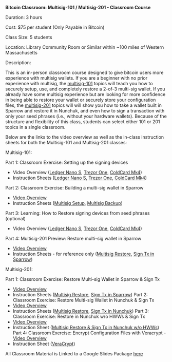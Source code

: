 **Bitcoin Classroom: Multisig-101 / Multisig-201 - Classroom Course**

Duration: 3 hours

Cost: $75 per student (Only Payable in Bitcoin)

Class Size: 5 students

Location: Library Community Room or Similar within ~100 miles of Western Massachusetts

Description:

This is an in-person classroom course designed to give bitcoin users more experience with multisig wallets.  If you are a beginner with no prior experience with multisig, the [multisig-101]([https://docs.google.com/presentation/d/1HvbUzVwb6zZovbGw-Dn655uhes6CXJ90I7NsKqB-1z8/edit?usp=sharing](https://docs.google.com/presentation/d/1HvbUzVwb6zZovbGw-Dn655uhes6CXJ90I7NsKqB-1z8/edit#slide=id.g266a25c7264_0_801)) topics will teach you how to securely setup, use, and completely restore a 2-of-3 multi-sig wallet. If you already have some multisig experience but are looking for more confidence in being able to restore your wallet or securely store your configuration files, the [multisig-201]([https://docs.google.com/presentation/d/1HvbUzVwb6zZovbGw-Dn655uhes6CXJ90I7NsKqB-1z8/edit?usp=sharing](https://docs.google.com/presentation/d/1HvbUzVwb6zZovbGw-Dn655uhes6CXJ90I7NsKqB-1z8/edit#slide=id.g2679974ce2d_0_0)) topics will will show you how to take a wallet built in Sparrow and restore it in Nunchuk, and even how to sign a transaction with only your seed phrases (i.e., without your hardware wallets). Because of the structure and flexibility of this class, students can select either 101 or 201 topics in a single classroom.  

Below are the links to the video overview as well as the in-class instruction sheets for both the Multisig-101 and Multisig-201 classes:

Multisig-101:

Part 1: Classroom Exercise: Setting up the signing devices
- Video Overview ([Ledger Nano S](https://youtu.be/poxWf5qDk_g), [Trezor One](https://youtu.be/jT6pW0XFYKI), [ColdCard Mk4](https://youtu.be/aPWbqBrlbAY))
- Instruction Sheets ([Ledger Nano S](https://github.com/ReedBTC/Multisig-Class/blob/main/Multisig-101%20Handout_%20Ledger%20Setup.txt), [Trezor One](https://github.com/ReedBTC/Multisig-Class/blob/main/Multisig-101%20Handout_%20Trezor%20Setup.txt), [ColdCard Mk4](https://github.com/ReedBTC/Multisig-Class/blob/main/Multisig-101%20Handout_%20ColdCard%20Setup.txt))
 
Part 2: Classroom Exercise: Building a multi-sig wallet in Sparrow
- [Video Overview](https://youtu.be/DtudBLoL54c)
- Instruction Sheets ([Multisig Setup](https://github.com/ReedBTC/Multisig-Class/blob/main/Multisig-101%20Handout_Sparrow%20Multisig%20Setup.txt), [Multisig Backup](https://github.com/ReedBTC/Multisig-Class/blob/main/Multisig-101%20Handout_Sparrow%20Multisig%20Backup.txt))
 
Part 3: Learning: How to Restore signing devices from seed phrases (optional)
- Video Overview ([Ledger Nano S](https://youtu.be/ORkU7cLnHKY), [Trezor One](https://youtu.be/JMwjS5mcEPA), [ColdCard Mk4](https://youtu.be/d6XtpmBB6TI))
 
Part 4: Multisig-201 Preview: Restore multi-sig wallet in Sparrow
- [Video Overview](https://youtu.be/IOUue4e4rzY)
- Instruction Sheets - for reference only ([Multisig Restore](https://github.com/ReedBTC/Multisig-Class/blob/main/Multisig-201%20Handout_Sparrow%20Multisig%20Restore.txt), [Sign Tx in Sparrow](https://github.com/ReedBTC/Multisig-Class/blob/main/Multisig-201%20Handout_Sign%20Tx%20in%20Sparrow.txt))

Multisig-201:

Part 1: Classroom Exercise: Restore Multi-sig Wallet in Sparrow & Sign Tx
- [Video Overview](https://youtu.be/IOUue4e4rzY)
- Instruction Sheets ([Multisig Restore](https://github.com/ReedBTC/Multisig-Class/blob/main/Multisig-201%20Handout_Sparrow%20Multisig%20Restore.txt), [Sign Tx in Sparrow](https://github.com/ReedBTC/Multisig-Class/blob/main/Multisig-201%20Handout_Sign%20Tx%20in%20Sparrow.txt))
Part 2: Classroom Exercise: Restore Multi-sig Wallet in Nunchuk & Sign Tx
- [Video Overview](https://youtu.be/tBIILg5fVWo)
- Instruction Sheets ([Multisig Restore](https://github.com/ReedBTC/Multisig-Class/blob/main/Multisig-201%20Handout_Nunchuk%20Multisig%20Restore.txt), [Sign Tx in Nunchuk](https://github.com/ReedBTC/Multisig-Class/blob/main/Multisig-201%20Handout_Sign%20Tx%20in%20Nunchuk.txt))
Part 3: Classroom Exercise: Restore in Nunchuk w/o HWWs & Sign Tx
- [Video Overview](https://youtu.be/xdXzTEicorw)
- Instruction Sheet ([Multisig Restore & Sign Tx in Nunchuk w/o HWWs](https://github.com/ReedBTC/Multisig-Class/blob/main/Multisig-201%20Handout_Nunchuk%20Multisig%20Restore%20%26%20Sign%20with%20Seeds.txt))
Part 4: Classroom Exercise: Encrypt Configuration Files with Veracrypt
-[ Video Overview](https://youtu.be/UWwgvDvM_NE)
- Instruction Sheet ([VeraCrypt](https://github.com/ReedBTC/Multisig-Class/blob/main/Multisig-201%20Handout_Encrypt%20Config%20Files.txt))


All Classroom Material is Linked to a Google Slides Package [here](https://docs.google.com/document/d/1ObI2MG-4tfieiR7oeaxd31AQwRXTP_4P/edit?usp=sharing&ouid=108875103381313921597&rtpof=true&sd=true)

